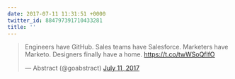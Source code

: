 ```yaml
---
date: 2017-07-11 11:31:51 +0000
twitter_id: 884797391710433281
title: ''
---
```


<blockquote class="twitter-tweet"><p lang="en" dir="ltr">Engineers have GitHub. Sales teams have Salesforce. Marketers have Marketo. Designers finally have a home. <a href="https://t.co/twWSoQflfO">https://t.co/twWSoQflfO</a></p>&mdash; Abstract (@goabstract) <a href="https://twitter.com/goabstract/status/884796570591350785?ref_src=twsrc%5Etfw">July 11, 2017</a></blockquote>
<script async src="https://platform.twitter.com/widgets.js" charset="utf-8"></script>
